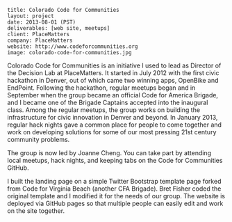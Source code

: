 ```
title: Colorado Code for Communities
layout: project
date: 2013-08-01 (PST)
deliverables: [web site, meetups]
client: PlaceMatters
company: PlaceMatters
website: http://www.codeforcommunities.org
image: colorado-code-for-communities.jpg
```

Colorado Code for Communities is an initiative I used to lead as Director of the Decision Lab at PlaceMatters.  It started in July 2012 with the first civic hackathon in Denver, out of which came two winning apps, OpenBike and EndPoint.  Following the hackathon, regular meetups began and in September when the group became an official Code for America Brigade, and I became one of the Brigade Captains accepted into the inaugural class.  Among the regular meetups, the group works on building the infrastructure for civic innovation in Denver and beyond.  In January 2013, regular hack nights gave a common place for people to come together and work on developing solutions for some of our most pressing 21st century community problems.

The group is now led by Joanne Cheng. You can take part by attending local meetups, hack nights, and keeping tabs on the Code for Communities GitHub.

I built the landing page on a simple Twitter Bootstrap template page forked from Code for Virginia Beach (another CFA Brigade).  Bret Fisher coded the original template and I modified it for the needs of our group.  The website is deployed via GitHub pages so that multiple people can easily edit and work on the site together.


